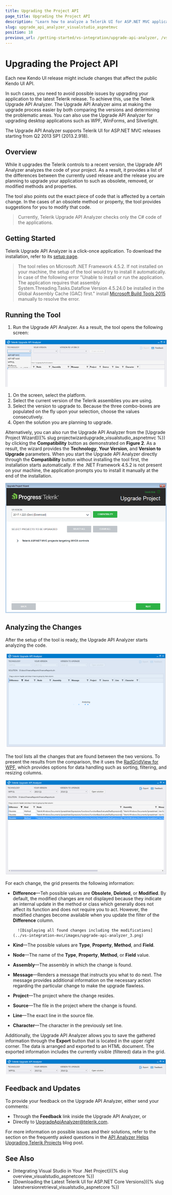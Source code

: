 ```yaml
---
title: Upgrading the Project API
page_title: Upgrading the Project API
description: "Learn how to analyze a Telerik UI for ASP.NET MVC application."
slug: upgrade_api_analyzer_visualstudio_aspnetmvc
position: 18
previous_url: /getting-started/vs-integration/upgrade-api-analyzer, /vs-integration-mvc/upgrade-api-analyzer
---
```


# Upgrading the Project API

Each new Kendo UI release might include changes that affect the public Kendo UI API.

In such cases, you need to avoid possible issues by upgrading your application to the latest Telerik release. To achieve this, use the Telerik Upgrade API Analyzer. The Upgrade API Analyzer aims at making the upgrade process easier by both comparing the versions and determining the problematic areas. You can also use the Upgrade API Analyzer for upgrading desktop applications such as WPF, WinForms, and Silverlight.

The Upgrade API Analyzer supports Telerik UI for ASP.NET MVC releases starting from Q2 2013 SP1 (2013.2.918).

## Overview

While it upgrades the Telerik controls to a recent version, the Upgrade API Analyzer analyzes the code of your project. As a result, it provides a list of the differences between the currently used release and the release you are planning to upgrade your application to such as obsolete, removed, or modified methods and properties.

The tool also points out the exact piece of code that is affected by a certain change. In the cases of an obsolete method or property, the tool provides suggestions for you to modify that code.

> Currently, Telerik Upgrade API Analyzer checks only the C# code of the applications.

## Getting Started

Telerik Upgrade API Analyzer is a click-once application. To download the installation, refer to its [setup page](https://demos.telerik.com/UpgradeAPIAnalyzer/setup.exe).

> The tool relies on Microsoft .NET Framework 4.5.2. If not installed on your machine, the setup of the tool would try to install it automatically.
> In case of the following error "Unable to install or run the application. The application requires that assembly System.Threading.Tasks.Dataflow Version 4.5.24.0 be installed in the Global Assembly Cache (GAC) first." install [Microsoft Build Tools 2015](https://www.microsoft.com/en-us/download/details.aspx?id=48159) manually to resolve the error.

## Running the Tool

1. Run the Upgrade API Analyzer. As a result, the tool opens the following screen:

![The initial screen of Telerik Upgrade API Analyzer](../vs-integration/images/images-mvc/upgrade-api-analyzer_0.png)

1. On the screen, select the platform.
1. Select the current version of the Telerik assemblies you are using.
1. Select the version to upgrade to. Because the three combo-boxes are populated on the fly upon your selection, choose the values consecutively.
1. Open the solution you are planning to upgrade.

Alternatively, you can also run the Upgrade API Analyzer from the [Upgrade Project Wizard]({% slug projectwizardupgrade_visualstudio_aspnetmvc %}) by clicking the **Compatibility** button as demonstrated on **Figure 2**. As a result, the wizard provides the **Technology**, **Your Version**, and **Version to Upgrade** parameters. When you start the Upgrade API Analyzer directly through the **Compatibility** button without installing the tool first, the installation starts automatically. If the .NET Framework 4.5.2 is not present on your machine, the application prompts you to install it manually at the end of the installation.

![The Compatibility button in the Upgrade API Analyzer](../vs-integration/images/images-mvc/upgrade-api-analyzer_5.png)

## Analyzing the Changes

After the setup of the tool is ready, the Upgrade API Analyzer starts analyzing the code.

![The tool starts analyzing as soon as you open a solution](../vs-integration/images/images-mvc/upgrade-api-analyzer_1.png)

The tool lists all the changes that are found between the two versions. To present the results from the comparison, the it uses the [RadGridView for WPF](https://docs.telerik.com/devtools/wpf/controls/radgridview/overview2.html), which provides options for data handling such as sorting, filtering, and resizing columns.

![The Upgrade API Analyzer lists the found differences](../vs-integration/images/images-mvc/upgrade-api-analyzer_2.png)

For each change, the grid presents the following information:

* **Difference**&mdash;Teh possible values are **Obsolete**, **Deleted**, or **Modified**. By default, the modified changes are not displayed because they indicate an internal update in the method or class which generally does not affect its function and does not require you to act. However, the modified changes become available when you update the filter of the **Difference** column.

		![Displaying all found changes including the modifications](../vs-integration-mvc/images/upgrade-api-analyzer_3.png)

* **Kind**&mdash;The possible values are **Type**, **Property**, **Method**, and **Field**.
* **Node**&mdash;The name of the **Type**, **Property**, **Method**, or **Field** value.
* **Assembly**&mdash;The assembly in which the change is found.
* **Message**&mdash;Renders a message that instructs you what to do next. The message provides additional information on the necessary action regarding the particular change to make the upgrade flawless.
* **Project**&mdash;The project where the change resides.
* **Source**&mdash;The file in the project where the change is found.
* **Line**&mdash;The exact line in the source file.
* **Character**&mdash;The character in the previously set line.

Additionally, the Upgrade API Analyzer allows you to save the gathered information through the **Export** button that is located in the upper right corner. The data is arranged and exported to an HTML document. The exported information includes the currently visible (filtered) data in the grid.

![The Upgrade API Analyzer allows an HTML export functionality](../vs-integration/images/images-mvc/upgrade-api-analyzer_4.png)

## Feedback and Updates

To provide your feedback on the Upgrade API Analyzer, either send your comments:

* Through the **Feedback** link inside the Upgrade API Analyzer, or
* Directly to [UpgradeApiAnalyzer@telerik.com](mailto:UpgradeApiAnalyzer@telerik.com).

For more information on possible issues and their solutions, refer to the section on the frequently asked questions in the [API Analyzer Helps Upgrading Telerik Projects](https://www.telerik.com/blogs/api-analyzer-helps-upgrading-telerik-projects) blog post.

## See Also

* [Integrating Visual Studio in Your .Net Project]({% slug overview_visualstudio_aspnetcore %})
* [Downloading the Latest Telerik UI for ASP.NET Core Versions]({% slug latestversionretrieval_visualstudio_aspnetcore %})

